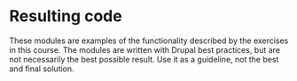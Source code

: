 # Resulting code

These modules are examples of the functionality described by the exercises in this course. The modules are written with 
Drupal best practices, but are not necessarily the best possible result. Use it as a guideline, not the best and final
solution.
